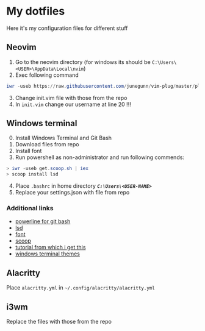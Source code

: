 # My dotfiles

Here it's my configuration files for different stuff

## Neovim

1. Go to the neovim directory (for windows its should be `C:\Users\<USER>\AppData\Local\nvim`)
2. Exec following command

```powershell
iwr -useb https://raw.githubusercontent.com/junegunn/vim-plug/master/plug.vim |` ni $HOME/vimfiles/autoload/plug.vim -Force
```

3. Change init.vim file with those from the repo
4. In `init.vim` change our username at line 20 !!!

## Windows terminal

0. Install Windows Terminal and Git Bash
1. Download files from repo
2. Install font
3. Run powershell as non-administrator and run following commends:

```powershell
> iwr -useb get.scoop.sh | iex
> scoop install lsd
```

4. Place `.bashrc` in home directory ***`C:\Users\<USER-NAME>`***
5. Replace your settings.json with file from repo

### Additional links

* [powerline for git bash](https://github.com/diesire/git_bash_windows_powerline)
* [lsd](https://github.com/Peltoche/lsd)
* [font](https://github.com/ryanoasis/nerd-fonts/tree/master/patched-fonts/JetBrainsMono/NoLigatures/Regular/complete)
* [scoop](https://github.com/ScoopInstaller/Scoop)
* [tutorial from which i get this](https://www.youtube.com/watch?v=aQDsgCV4US0)
* [windows terminal themes](https://windowsterminalthemes.dev/)

## Alacritty

Place `alacritty.yml` in `~/.config/alacritty/alacritty.yml`

## i3wm

Replace the files with those from the repo
